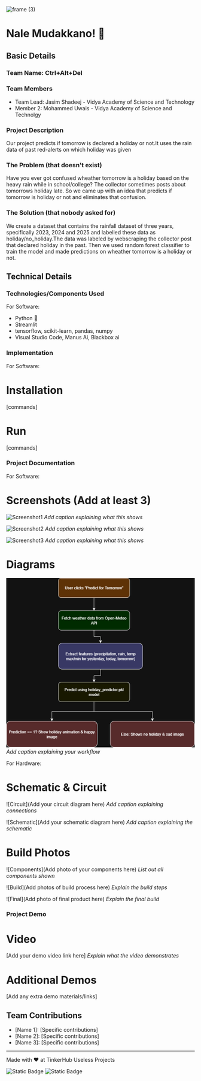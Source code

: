 <img width="3188" height="1202" alt="frame (3)" src="https://github.com/user-attachments/assets/517ad8e9-ad22-457d-9538-a9e62d137cd7" />


# Nale Mudakkano! 🎯


## Basic Details
### Team Name: Ctrl+Alt+Del


### Team Members
- Team Lead: Jasim Shadeej - Vidya Academy of Science and Technology
- Member 2: Mohammed Uwais - Vidya Academy of Science and Technolgy

### Project Description
Our project predicts if tomorrow is declared a holiday or not.It uses the rain data of past red-alerts on which holiday was given

### The Problem (that doesn't exist)
Have you ever got confused wheather tomorrow is a holiday based on the heavy rain while in school/college? The collector sometimes posts about tomorrows holiday late. So we came up with an idea that predicts if tomorrow is holiday or not and eliminates that confusion.

### The Solution (that nobody asked for)
We create a dataset that contains the rainfall dataset of three years, specifically 2023, 2024 and 2025 and labelled these data as holiday/no_holiday.The data was labeled by webscraping the collector post that declared holiday in the past. Then we used random forest classifier to train the model and made predictions on wheather tomorrow is a holiday or not. 

## Technical Details
### Technologies/Components Used
For Software:
- Python 🐍
- Streamlit
- tensorflow, scikit-learn, pandas, numpy
- Visual Studio Code, Manus Ai, Blackbox ai

### Implementation
For Software:
# Installation
[commands]

# Run
[commands]

### Project Documentation
For Software:

# Screenshots (Add at least 3)
![Screenshot1]()
*Add caption explaining what this shows*

![Screenshot2]()
*Add caption explaining what this shows*

![Screenshot3]()
*Add caption explaining what this shows*

# Diagrams
![Workflow](Workflow.png)
*Add caption explaining your workflow*

For Hardware:

# Schematic & Circuit
![Circuit](Add your circuit diagram here)
*Add caption explaining connections*

![Schematic](Add your schematic diagram here)
*Add caption explaining the schematic*

# Build Photos
![Components](Add photo of your components here)
*List out all components shown*

![Build](Add photos of build process here)
*Explain the build steps*

![Final](Add photo of final product here)
*Explain the final build*

### Project Demo
# Video
[Add your demo video link here]
*Explain what the video demonstrates*

# Additional Demos
[Add any extra demo materials/links]

## Team Contributions
- [Name 1]: [Specific contributions]
- [Name 2]: [Specific contributions]
- [Name 3]: [Specific contributions]

---
Made with ❤️ at TinkerHub Useless Projects 

![Static Badge](https://img.shields.io/badge/TinkerHub-24?color=%23000000&link=https%3A%2F%2Fwww.tinkerhub.org%2F)
![Static Badge](https://img.shields.io/badge/UselessProjects--25-25?link=https%3A%2F%2Fwww.tinkerhub.org%2Fevents%2FQ2Q1TQKX6Q%2FUseless%2520Projects)
